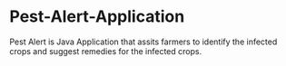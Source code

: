 # Pest-Alert-Application
Pest Alert is Java Application that assits farmers to identify the infected crops and suggest remedies for the infected crops.
